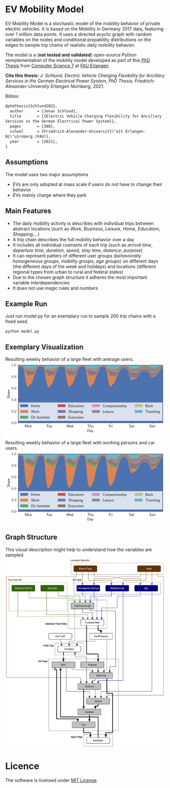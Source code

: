 # EV Mobility Model
EV Mobility Model is a stochastic model of the mobility behavior of private electric vehicles.
It is based on the Mobility in Germany 2017 data, featuring over 1 million data points. 
It uses a directed acyclic graph with random variables on the nodes and conditional propability distributions on the edges to sample trip chains of realistic daily mobility behavior.

The model is a (**not tested and validated**) open-source Python reimplementation of the mobility model developed as part of this [PhD Thesis](https://opus4.kobv.de/opus4-fau/frontdoor/index/index/docId/17600) from [Computer Science 7](https://www.cs7.tf.fau.eu/) at [FAU Erlangen](https://www.fau.de/). 

**Cite this thesis:** *J. Schlund, Electric Vehicle Charging Flexibility for Ancillary Services in the German Electrical Power System, PhD Thesis, Friedrich-Alexander-University Erlangen Nürnberg, 2021*.

Bibtex: 

    @phdthesis{Schlund2021,
      author      = {Jonas Schlund},
      title       = {{Electric Vehicle Charging Flexibility for Ancillary Services in the German Electrical Power System}},
      pages       = {308},
      school      = {Friedrich-Alexander-Universit{\"a}t Erlangen-N{\"u}rnberg (FAU)},
      year        = {2021},
    }

## Assumptions
The model uses two major assumptions
- EVs are only adopted at mass scale if users do not have to change their behavior
- EVs mainly charge where they park

## Main Features
- The daily mobility activity is describes with individual trips between abstract locations (such as *Work*, *Business*, *Leisure*, *Home*, *Education*, *Shopping*,...)
- A trip chain describes the full mobility behavior over a day
- It includes all individual costrants of each trip (such as *arrival time*, *departure time*, *duration*, *speed*, *stay time*, *distance*, *purpose*)  
- It can represent patters of different user groups (*behaviorally homogeneous groups*, *mobility groups*, *age groups*) on different days (the different days of the week and holidays) and locations (different regional types from urban to rural and federal states)
- Due to the chosen graph structure it adheres the most important variable interdependencies
- It does not use magic rules and numbers

## Example Run
Just run model.py for an exemplary run to sample 200 trip chains with a fixed seed.

    python model.py 

## Exemplary Visualization
Resulting weekly behavior of a large fleet with average users. 
![](img/placeofstayGER.png)

Resulting weekly behavior of a large fleet with working persons and car users. 
![](img/placeofstayH1M1.png)

## Graph Structure
This visual description might help to understand how the variables are sampled. 
![](img/mobmodel_WIP.png)

# Licence
The software is licensed under [MIT License](https://github.com/jsschl/ev_mobility_model/blob/main/LICENSE).
